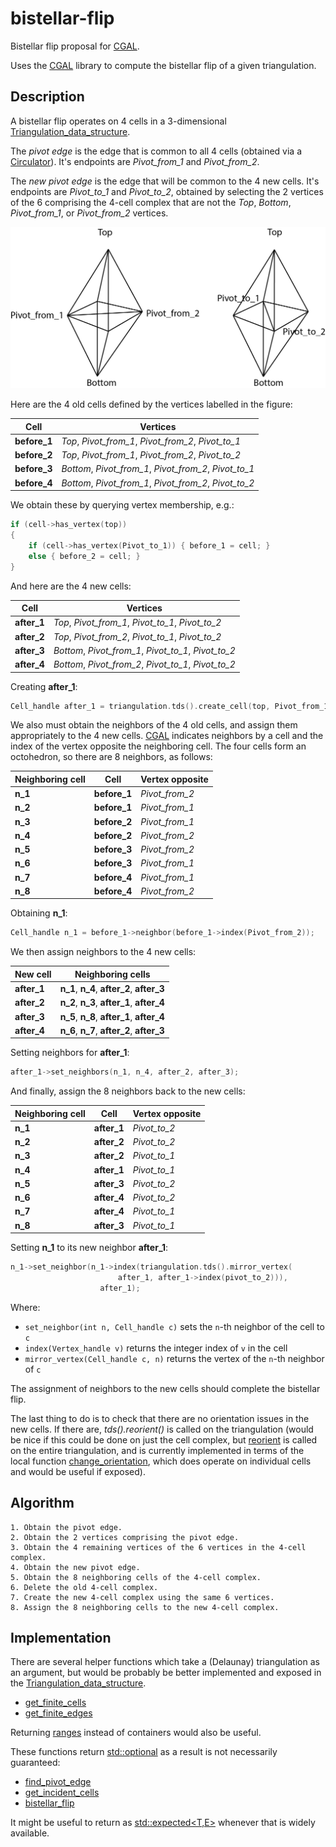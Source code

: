 # bistellar-flip

Bistellar flip proposal for [CGAL].

Uses the [CGAL] library to compute the bistellar flip of a given triangulation.

## Description

A bistellar flip operates on 4 cells in a 3-dimensional [Triangulation_data_structure].

The *pivot edge* is the edge that is common to all 4 cells (obtained via a [Circulator]).
It's endpoints are *Pivot_from_1* and *Pivot_from_2*.

The *new pivot edge* is the edge that will be common to the 4 new cells.
It's endpoints are *Pivot_to_1* and *Pivot_to_2*, obtained by selecting the 2 vertices
of the 6 comprising the 4-cell complex that are not the *Top*, *Bottom*, *Pivot_from_1*,
or *Pivot_from_2* vertices.

![bistellar flip](docs/bistellar-flip.png "bistellar flip")

Here are the 4 old cells defined by the vertices labelled in the figure:

| Cell         | Vertices                                               |
|--------------|--------------------------------------------------------|
| **before_1** | *Top*, *Pivot_from_1*, *Pivot_from_2*, *Pivot_to_1*    |
| **before_2** | *Top*, *Pivot_from_1*, *Pivot_from_2*, *Pivot_to_2*    |
| **before_3** | *Bottom*, *Pivot_from_1*, *Pivot_from_2*, *Pivot_to_1* |
| **before_4** | *Bottom*, *Pivot_from_1*, *Pivot_from_2*, *Pivot_to_2* |

We obtain these by querying vertex membership, e.g.:

```cpp
if (cell->has_vertex(top))
{
    if (cell->has_vertex(Pivot_to_1)) { before_1 = cell; }
    else { before_2 = cell; }
}
```

And here are the 4 new cells:

| Cell         | Vertices                                             |
|--------------|------------------------------------------------------|
| **after_1**  | *Top*, *Pivot_from_1*, *Pivot_to_1*, *Pivot_to_2*    |
| **after_2**  | *Top*, *Pivot_from_2*, *Pivot_to_1*, *Pivot_to_2*    |
| **after_3**  | *Bottom*, *Pivot_from_1*, *Pivot_to_1*, *Pivot_to_2* |
| **after_4**  | *Bottom*, *Pivot_from_2*, *Pivot_to_1*, *Pivot_to_2* |

Creating **after_1**:

```cpp
Cell_handle after_1 = triangulation.tds().create_cell(top, Pivot_from_1, Pivot_to_1, Pivot_to_2);
```

We also must obtain the neighbors of the 4 old cells, and assign them appropriately to the 4 new cells.
[CGAL] indicates neighbors by a cell and the index of the vertex opposite the neighboring cell.
The four cells form an octohedron, so there are 8 neighbors, as follows:

| Neighboring cell | Cell         | Vertex opposite |
|------------------|--------------|-----------------|
| **n_1**          | **before_1** | *Pivot_from_2*  |
| **n_2**          | **before_1** | *Pivot_from_1*  |
| **n_3**          | **before_2** | *Pivot_from_1*  |
| **n_4**          | **before_2** | *Pivot_from_2*  |
| **n_5**          | **before_3** | *Pivot_from_2*  |
| **n_6**          | **before_3** | *Pivot_from_1*  |
| **n_7**          | **before_4** | *Pivot_from_1*  |
| **n_8**          | **before_4** | *Pivot_from_2*  |

Obtaining **n_1**:

```cpp
Cell_handle n_1 = before_1->neighbor(before_1->index(Pivot_from_2));
```

We then assign neighbors to the 4 new cells:

| New cell    | Neighboring cells                          |
|-------------|--------------------------------------------|
| **after_1** | **n_1**, **n_4**, **after_2**, **after_3** |
| **after_2** | **n_2**, **n_3**, **after_1**, **after_4** |
| **after_3** | **n_5**, **n_8**, **after_1**, **after_4** |
| **after_4** | **n_6**, **n_7**, **after_2**, **after_3** |

Setting neighbors for **after_1**:

```cpp
after_1->set_neighbors(n_1, n_4, after_2, after_3);
```

And finally, assign the 8 neighbors back to the new cells:

| Neighboring cell | Cell        | Vertex opposite |
|------------------|-------------|-----------------|
| **n_1**          | **after_1** | *Pivot_to_2*    |
| **n_2**          | **after_2** | *Pivot_to_2*    |
| **n_3**          | **after_2** | *Pivot_to_1*    |
| **n_4**          | **after_1** | *Pivot_to_1*    |
| **n_5**          | **after_3** | *Pivot_to_2*    |
| **n_6**          | **after_4** | *Pivot_to_2*    |
| **n_7**          | **after_4** | *Pivot_to_1*    |
| **n_8**          | **after_3** | *Pivot_to_1*    |

Setting **n_1** to its new neighbor **after_1**:

```cpp
n_1->set_neighbor(n_1->index(triangulation.tds().mirror_vertex(
                        after_1, after_1->index(pivot_to_2))),
                    after_1);
```
Where:

* ```set_neighbor(int n, Cell_handle c)``` sets the ```n```-th neighbor of the cell to ```c```
* ```index(Vertex_handle v)``` returns the integer index of ```v``` in the cell
* ```mirror_vertex(Cell_handle c, n)``` returns the vertex of the `n`-th neighbor of ```c```

The assignment of neighbors to the new cells should complete the bistellar flip.

The last thing to do is to check that there are no orientation issues in the new cells.
If there are, *tds().reorient()* is called on the triangulation (would be nice if this
could be done on just the cell complex, but [reorient] is called on the entire triangulation,
and is currently implemented in terms of the local function [change_orientation], which does
operate on individual cells and would be useful if exposed).

## Algorithm

    1. Obtain the pivot edge.
    2. Obtain the 2 vertices comprising the pivot edge.
    3. Obtain the 4 remaining vertices of the 6 vertices in the 4-cell complex.
    4. Obtain the new pivot edge.
    5. Obtain the 8 neighboring cells of the 4-cell complex.
    6. Delete the old 4-cell complex.
    7. Create the new 4-cell complex using the same 6 vertices.
    8. Assign the 8 neighboring cells to the new 4-cell complex.

## Implementation

There are several helper functions which take a (Delaunay) triangulation as an argument,
but would be probably be better implemented and exposed in the [Triangulation_data_structure].

- [get_finite_cells]
- [get_finite_edges]

Returning [ranges] instead of containers would also be useful.

These functions return [std::optional] as a result is not necessarily guaranteed:

- [find_pivot_edge]
- [get_incident_cells]
- [bistellar_flip]

It might be useful to return as [std::expected<T,E>] whenever that is widely available.

[CGAL]: https://www.cgal.org/
[Triangulation_data_structure]: https://doc.cgal.org/latest/TDS_3/index.html
[Circulator]: https://doc.cgal.org/latest/Circulator/classCirculator.html
[reorient]: https://doc.cgal.org/latest/TDS_3/classTriangulationDataStructure__3.html#af501f165455a2411543d6ec2542fea8d
[change_orientation]: https://github.com/CGAL/cgal/blob/8430d04539179f25fb8e716f99e19d28589beeda/TDS_3/include/CGAL/Triangulation_data_structure_3.h#L1666
[std::optional]: https://en.cppreference.com/w/cpp/utility/optional
[std::expected<T,E>]: https://en.cppreference.com/w/cpp/header/expected
[ranges]: https://en.cppreference.com/w/cpp/ranges
[find_pivot_edge]: https://github.com/acgetchell/bistellar-flip/blob/master/include/bistellar_flip.hpp#L72
[get_incident_cells]: https://github.com/acgetchell/bistellar-flip/blob/master/include/bistellar_flip.hpp#L125
[bistellar_flip]: https://github.com/acgetchell/bistellar-flip/blob/master/include/bistellar_flip.hpp#L167
[get_finite_cells]: https://github.com/acgetchell/bistellar-flip/blob/master/include/bistellar_flip.hpp#L39
[get_finite_edges]: https://github.com/acgetchell/bistellar-flip/blob/master/include/bistellar_flip.hpp#L54
